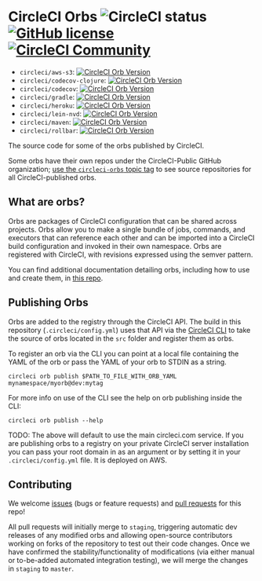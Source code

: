 # CircleCI Orbs ![CircleCI status](https://circleci.com/gh/CircleCI-Public/circleci-orbs.svg?style=shield "CircleCI status") [![GitHub license](https://img.shields.io/badge/license-MIT-blue.svg)](https://raw.githubusercontent.com/circleci-public/circleci-orbs/master/LICENSE) [![CircleCI Community](https://img.shields.io/badge/community-CircleCI%20Discuss-343434.svg)](https://discuss.circleci.com/c/ecosystem/orbs)

- `circleci/aws-s3`: [![CircleCI Orb Version](https://img.shields.io/badge/endpoint.svg?url=https://badges.circleci.io/orb/circleci/aws-s3)](https://circleci.com/orbs/registry/orb/circleci/aws-s3)
- `circleci/codecov-clojure`: [![CircleCI Orb Version](https://img.shields.io/badge/endpoint.svg?url=https://badges.circleci.io/orb/circleci/codecov-clojure)](https://circleci.com/orbs/registry/orb/circleci/codecov-clojure)
- `circleci/codecov`: [![CircleCI Orb Version](https://img.shields.io/badge/endpoint.svg?url=https://badges.circleci.io/orb/circleci/codecov)](https://circleci.com/orbs/registry/orb/circleci/codecov)
- `circleci/gradle`: [![CircleCI Orb Version](https://img.shields.io/badge/endpoint.svg?url=https://badges.circleci.io/orb/circleci/gradle)](https://circleci.com/orbs/registry/orb/circleci/gradle) 
- `circleci/heroku`: [![CircleCI Orb Version](https://img.shields.io/badge/endpoint.svg?url=https://badges.circleci.io/orb/circleci/heroku)](https://circleci.com/orbs/registry/orb/circleci/heroku)
- `circleci/lein-nvd`: [![CircleCI Orb Version](https://img.shields.io/badge/endpoint.svg?url=https://badges.circleci.io/orb/circleci/lein-nvd)](https://circleci.com/orbs/registry/orb/circleci/lein-nvd)
- `circleci/maven`: [![CircleCI Orb Version](https://img.shields.io/badge/endpoint.svg?url=https://badges.circleci.io/orb/circleci/maven)](https://circleci.com/orbs/registry/orb/circleci/maven)
- `circleci/rollbar`: [![CircleCI Orb Version](https://img.shields.io/badge/endpoint.svg?url=https://badges.circleci.io/orb/circleci/rollbar)](https://circleci.com/orbs/registry/orb/circleci/rollbar)

The source code for some of the orbs published by CircleCI.

Some orbs have their own repos under the CircleCI-Public GitHub organization; [use the `circleci-orbs` topic tag](https://github.com/search?q=topic%3Acircleci-orbs+org%3ACircleCI-Public&type=Repositories) to see source repositories for all CircleCI-published orbs.

## What are orbs?

Orbs are packages of CircleCI configuration that can be shared across projects. Orbs allow you to make a single bundle of jobs, commands, and executors that can reference each other and can be imported into a CircleCI build configuration and invoked in their own namespace. Orbs are registered with CircleCI, with revisions expressed using the semver pattern.

You can find additional documentation detailing orbs, including how to use and create them, in [this repo](https://github.com/CircleCI-Public/config-preview-sdk/tree/master/docs).

## Publishing Orbs
Orbs are added to the registry through the CircleCI API. The build in this repository (`.circleci/config.yml`) uses that API via the [CircleCI CLI](https://github.com/CircleCI-Public/circleci-cli) to take the source of orbs located in the `src` folder and register them as orbs.

To register an orb via the CLI you can point at a local file containing the YAML of the orb or pass the YAML of your orb to STDIN as a string.

`circleci orb publish $PATH_TO_FILE_WITH_ORB_YAML mynamespace/myorb@dev:mytag`

For more info on use of the CLI see the help on orb publishing inside the CLI:

`circleci orb publish --help`

TODO: The above will default to use the main circleci.com service. If you are publishing orbs to a registry on your private CircleCI server installation you can pass your root domain in as an argument or by setting it in your `.circleci/config.yml` file.
It is deployed on AWS.

## Contributing
We welcome [issues](https://github.com/CircleCI-Public/circleci-orbs/issues) (bugs or feature requests) and [pull requests](https://github.com/CircleCI-Public/circleci-orbs/pulls) for this repo!

All pull requests will initially merge to `staging`, triggering automatic dev releases of any modified orbs and allowing open-source contributors working on forks of the repository to test out their code changes. Once we have confirmed the stability/functionality of modifications (via either manual or to-be-added automated integration testing), we will merge the changes in `staging` to `master`.
